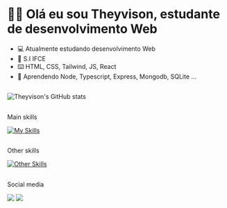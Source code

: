 # 👋🏻 Olá eu sou Theyvison, estudante de desenvolvimento Web

- 💻 Atualmente estudando desenvolvimento Web
- 🏫 S.I IFCE
- ⌨️ HTML, CSS, Tailwind, JS, React
- 📖 Aprendendo Node, Typescript, Express, Mongodb, SQLite ...

##

![Theyvison's GitHub stats](https://github-readme-stats.vercel.app/api?username=Theyvison&show_icons=true&theme=dark)
##

Main skills

[![My Skills](https://skillicons.dev/icons?i=html,css,tailwind,js,react)](https://github.com/Theyvison/)

##

Other skills

[![Other Skills](https://skillicons.dev/icons?i=nodejs,typescript,express,mongodb,sqlite)](https://github.com/Theyvison/)

##

Social media

 <div>
   <a href="https://instagram.com/th3yvison" target="_blank"><img src="https://img.shields.io/badge/-Instagram-%23E4405F?style=for-the-badge&logo=instagram&logoColor=white" target="_blank"></a>
  <a href="https://www.linkedin.com/in/theyvison/" target="_blank"><img src="https://img.shields.io/badge/-LinkedIn-%230077B5?style=for-the-badge&logo=linkedin&logoColor=white" target="_blank"></a>
 </div>
